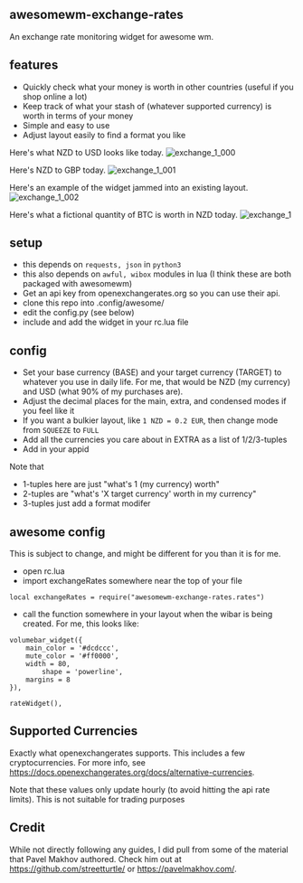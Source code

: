 ## awesomewm-exchange-rates
An exchange rate monitoring widget for awesome wm.

## features
* Quickly check what your money is worth in other countries (useful if you shop online a lot)
* Keep track of what your stash of (whatever supported currency) is worth in terms of your money
* Simple and easy to use
* Adjust layout easily to find a format you like

Here's what NZD to USD looks like today.
![exchange_1_000](https://github.com/NBKelly/awesomewm-exchange-rates/assets/9095245/5a02c2f3-ecd9-43b5-9969-94dcd10b3735)

Here's NZD to GBP today.
![exchange_1_001](https://github.com/NBKelly/awesomewm-exchange-rates/assets/9095245/1820d509-9607-454f-9bec-ffd4603bbf69)

Here's an example of the widget jammed into an existing layout.
![exchange_1_002](https://github.com/NBKelly/awesomewm-exchange-rates/assets/9095245/b76ac04b-990a-43e1-b808-78343b7dade5)

Here's what a fictional quantity of BTC is worth in NZD today.
![exchange_1](https://github.com/NBKelly/awesomewm-exchange-rates/assets/9095245/2548de5d-6b0f-4901-957a-dddb33726b7a)

## setup
* this depends on `requests, json` in `python3`
* this also depends on `awful, wibox` modules in lua (I think these are both packaged with awesomewm)
* Get an api key from openexchangerates.org so you can use their api.
* clone this repo into .config/awesome/
* edit the config.py (see below)
* include and add the widget in your rc.lua file

## config
* Set your base currency (BASE) and your target currency (TARGET) to whatever you use in daily life. For me, that would be NZD (my currency) and USD (what 90% of my purchases are).
* Adjust the decimal places for the main, extra, and condensed modes if you feel like it
* If you want a bulkier layout, like `1 NZD = 0.2 EUR`, then change mode from `SQUEEZE` to `FULL`
* Add all the currencies you care about in EXTRA as a list of 1/2/3-tuples
* Add in your appid

Note that 
* 1-tuples here are just "what's 1 (my currency) worth"
* 2-tuples are "what's 'X target currency' worth in my currency"
* 3-tuples just add a format modifer

## awesome config
This is subject to change, and might be different for you than it is for me.

* open rc.lua
* import exchangeRates somewhere near the top of your file
```
local exchangeRates = require("awesomewm-exchange-rates.rates")
```
* call the function somewhere in your layout when the wibar is being created. For me, this looks like:
```
volumebar_widget({
    main_color = '#dcdccc',
    mute_color = '#ff0000',
    width = 80,
		shape = 'powerline',
    margins = 8
}),

rateWidget(),  
```
## Supported Currencies
Exactly what openexchangerates supports. This includes a few cryptocurrencies. For more info, see https://docs.openexchangerates.org/docs/alternative-currencies.

Note that these values only update hourly (to avoid hitting the api rate limits). This is not suitable for trading purposes

## Credit
While not directly following any guides, I did pull from some of the material that Pavel Makhov authored. Check him out at https://github.com/streetturtle/ or https://pavelmakhov.com/.
